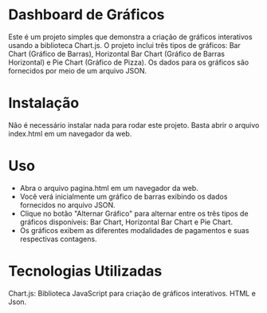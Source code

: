 # Dashboard de Gráficos
Este é um projeto simples que demonstra a criação de gráficos interativos usando a biblioteca Chart.js. O projeto inclui três tipos de gráficos: Bar Chart (Gráfico de Barras), Horizontal Bar Chart (Gráfico de Barras Horizontal) e Pie Chart (Gráfico de Pizza). Os dados para os gráficos são fornecidos por meio de um arquivo JSON.

# Instalação
Não é necessário instalar nada para rodar este projeto. Basta abrir o arquivo index.html em um navegador da web.

# Uso
  - Abra o arquivo pagina.html em um navegador da web.
  - Você verá inicialmente um gráfico de barras exibindo os dados fornecidos no arquivo JSON.
  - Clique no botão "Alternar Gráfico" para alternar entre os três tipos de gráficos disponíveis: Bar Chart, Horizontal Bar Chart e Pie Chart.
  - Os gráficos exibem as diferentes modalidades de pagamentos e suas respectivas contagens.

# Tecnologias Utilizadas
Chart.js: Biblioteca JavaScript para criação de gráficos interativos.
HTML e Json.

